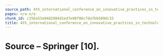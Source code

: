 ```yaml
---
source_path: 4th_international_conference_on_innovative_practices_in_technology_and_managemen.md
pages: n/a-n/a
chunk_id: c356a53a0482984d1ed7e98f06c7da7bb509dc33
title: 4th_international_conference_on_innovative_practices_in_technology_and_managemen
---
```

# Source – Springer [10].
